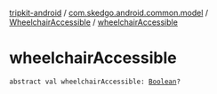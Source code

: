 [tripkit-android](../../index.md) / [com.skedgo.android.common.model](../index.md) / [WheelchairAccessible](index.md) / [wheelchairAccessible](./wheelchair-accessible.md)

# wheelchairAccessible

`abstract val wheelchairAccessible: `[`Boolean`](https://kotlinlang.org/api/latest/jvm/stdlib/kotlin/-boolean/index.html)`?`